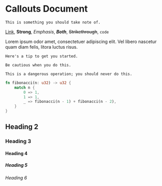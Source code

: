# Callouts Document

```callout:info
This is something you should take note of.
```

[Link](https://example.com), **Strong**, *Emphasis*, ***Both***, ~~Strikethrough~~, `code`

Lorem ipsum odor amet, consectetuer adipiscing elit. Vel libero nascetur quam
diam felis, litora luctus risus.

```callout:tip
Here's a tip to get you started.
```

```callout:warning
Be cautious when you do this.
```

```callout:danger
This is a dangerous operation; you should never do this.
```

```rust
fn fibonacci(n: u32) -> u32 {
    match n {
        0 => 1,
        1 => 1,
        _ => fibonacci(n - 1) + fibonacci(n - 2),
    }
}
```

## Heading 2

### Heading 3

#### Heading 4

##### Heading 5

###### Heading 6
